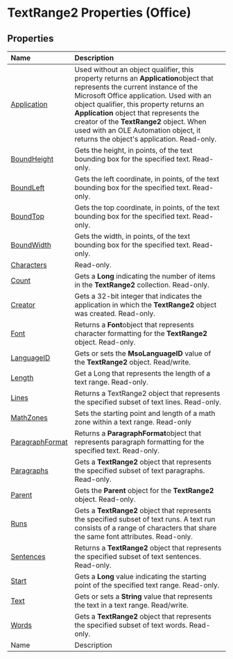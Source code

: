 
# TextRange2 Properties (Office)

## Properties



|**Name**|**Description**|
|:-----|:-----|
| [Application](3883561f-229b-92f9-eaea-83f00ac33f06.md)|Used without an object qualifier, this property returns an  **Application**object that represents the current instance of the Microsoft Office application. Used with an object qualifier, this property returns an  **Application** object that represents the creator of the **TextRange2** object. When used with an OLE Automation object, it returns the object's application. Read-only.|
| [BoundHeight](078ff3f3-745d-05f7-c81e-f78f603a45df.md)|Gets the height, in points, of the text bounding box for the specified text. Read-only.|
| [BoundLeft](8af6b9b9-4ecf-c127-87db-b87cabe9184b.md)|Gets the left coordinate, in points, of the text bounding box for the specified text. Read-only.|
| [BoundTop](b225b65e-04a0-1938-9520-ea71eed13b04.md)|Gets the top coordinate, in points, of the text bounding box for the specified text. Read-only.|
| [BoundWidth](a5668c93-0206-c26f-41bc-771c1ceef7e6.md)|Gets the width, in points, of the text bounding box for the specified text. Read-only.|
| [Characters](9b264529-e538-4480-e629-822d5056f148.md)|Read-only.|
| [Count](3bb6408f-acc0-05cb-ef45-9f9a4bae4ebc.md)|Gets a  **Long** indicating the number of items in the **TextRange2** collection. Read-only.|
| [Creator](5158865d-13b7-960c-4bdc-8c0d5711a6c4.md)|Gets a 32-bit integer that indicates the application in which the **TextRange2** object was created. Read-only.|
| [Font](005fa6bf-2dd5-32ec-18e8-30ff6260e55d.md)|Returns a  **Font**object that represents character formatting for the  **TextRange2** object. Read-only.|
| [LanguageID](3fc73136-6107-ae4c-7f18-0c6ec944591a.md)|Gets or sets the  **MsoLanguageID** value of the **TextRange2** object. Read/write.|
| [Length](3b873f1f-5120-3832-1d34-b8c0f668bba3.md)|Get a Long that represents the length of a text range. Read-only.|
| [Lines](5e20f089-c345-e22a-c136-483d13f7f658.md)|Returns a TextRange2 object that represents the specified subset of text lines. Read-only.|
| [MathZones](277aa819-d717-e2f5-5bc7-607abfce20a4.md)|Sets the starting point and length of a math zone within a text range. Read-only|
| [ParagraphFormat](68818c1a-9503-4f3f-77e1-28ac6b049c3b.md)|Returns a  **ParagraphFormat**object that represents paragraph formatting for the specified text. Read-only.|
| [Paragraphs](15479f9e-f261-7ea6-0460-861ccea08440.md)|Gets a  **TextRange2** object that represents the specified subset of text paragraphs. Read-only.|
| [Parent](692dc869-1525-ffa5-023d-83cea9cec19e.md)|Gets the  **Parent** object for the **TextRange2** object. Read-only.|
| [Runs](5398a676-67a9-315f-193c-62602f27c377.md)|Gets a  **TextRange2** object that represents the specified subset of text runs. A text run consists of a range of characters that share the same font attributes. Read-only.|
| [Sentences](236196a7-97b3-f3d5-b483-c42bc60bd9ed.md)|Returns a  **TextRange2** object that represents the specified subset of text sentences. Read-only.|
| [Start](53f7731d-2e98-28c7-981e-64b2e6616636.md)|Gets a  **Long** value indicating the starting point of the specified text range. Read-only.|
| [Text](b071a9fb-f657-0bc2-9c07-6b1ef604a525.md)|Gets or sets a  **String** value that represents the text in a text range. Read/write.|
| [Words](bab78b31-ebd6-649e-0b05-5b21552f8f22.md)|Gets a  **TextRange2** object that represents the specified subset of text words. Read-only.|
|Name|Description|
